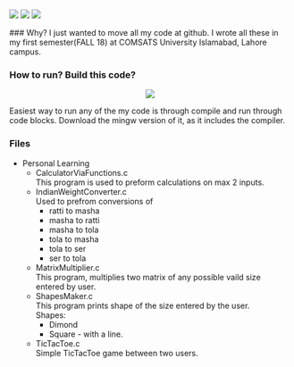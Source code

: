 # <p align="center">
<img src='https://img.shields.io/badge/Developer-Arose%20Niazi-blue.svg?style=popout-square&logo=codio' />
<img src='https://img.shields.io/badge/Build-passing-brightgreen.svg?style=popout-square&logo=codio' />
<img src='https://img.shields.io/badge/Programmed%20in-C-blue.svg?style=popout-square&logo=codio' />
</p>
### Why?
I just wanted to move all my code at github. I wrote all these in my first semester(FALL 18) at COMSATS University Islamabad, Lahore campus. 

### How to run? Build this code? 
<p align="center"><a url='http://www.codeblocks.org/downloads/26'><img src='https://img.shields.io/badge/Codeblocks-Windows%20Mac-orange.svg?style=popout-square&logo=codio' /></a></p>
Easiest way to run any of the my code is through compile and run through code blocks. 
Download the mingw version of it, as it includes the compiler. 

### Files
- Personal Learning
	- CalculatorViaFunctions.c</br>
		This program is used to preform calculations on max 2 inputs. 
	- IndianWeightConverter.c</br>
		Used to prefrom conversions of
		- ratti to masha
		- masha to ratti
		- masha to tola
		- tola to masha
		- tola to ser
		- ser to tola
	- MatrixMultiplier.c </br>
		This program, multiplies two matrix of any possible vaild size entered by user. 
	- ShapesMaker.c</br>
		This program prints shape of the size entered by the user.</br>
		Shapes:
		- Dimond
		- Square - with a line. 
	- TicTacToe.c</br>
		Simple TicTacToe game between two users. 
  
